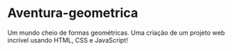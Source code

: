 # Aventura-geometrica
Um mundo cheio de formas geométricas. Uma criação de um projeto web incrível usando HTML, CSS e JavaScript!
